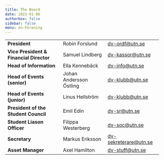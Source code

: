 ```yaml
---
title: The Board
date: 2023-01-06
authorbox: false
sidebar: false
menu: en-Förening
---
```


|    |   |   | 
|---|---|---|
| **President** | Robin Forslund  | dv-ordf@utn.se  | 
| **Vice President & Financial Director** | Samuel Lindberg  | dv-kassor@utn.se  |
| **Head of Information** | Ella Kennebäck | dv-info@utn.se |
| **Head of Events (senior)** | Johan Andersson Östling | dv-klubb@utn.se |
| **Head of Events (junior)** | Linus Hellström | dv-klubb@utn.se |
| **President of the Student Council** | Emil Edin | dv-sr@utn.se | 
| **Student Liason Officer** | Filippa Westerberg | dv-soc@utn.se  |
| **Secretary** | Markus Eriksson | dv-sekreterare@utn.se |
| **Asset Manager** | Axel Hamilton | dv-stuff@utn.se |
